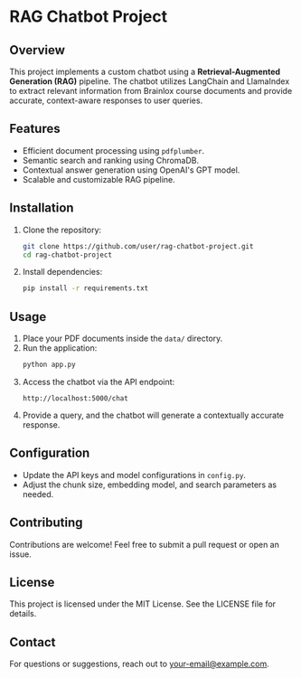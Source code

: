 # RAG Chatbot Project

## Overview
This project implements a custom chatbot using a **Retrieval-Augmented Generation (RAG)** pipeline. The chatbot utilizes LangChain and LlamaIndex to extract relevant information from Brainlox course documents and provide accurate, context-aware responses to user queries.

## Features
- Efficient document processing using `pdfplumber`.
- Semantic search and ranking using ChromaDB.
- Contextual answer generation using OpenAI's GPT model.
- Scalable and customizable RAG pipeline.

## Installation
1. Clone the repository:
    ```bash
    git clone https://github.com/user/rag-chatbot-project.git
    cd rag-chatbot-project
    ```
2. Install dependencies:
    ```bash
    pip install -r requirements.txt
    ```

## Usage
1. Place your PDF documents inside the `data/` directory.
2. Run the application:
    ```bash
    python app.py
    ```
3. Access the chatbot via the API endpoint:
    ```
    http://localhost:5000/chat
    ```
4. Provide a query, and the chatbot will generate a contextually accurate response.

## Configuration
- Update the API keys and model configurations in `config.py`.
- Adjust the chunk size, embedding model, and search parameters as needed.

## Contributing
Contributions are welcome! Feel free to submit a pull request or open an issue.

## License
This project is licensed under the MIT License. See the LICENSE file for details.

## Contact
For questions or suggestions, reach out to [your-email@example.com](mailto:abhradeepchandrapaul@gmail.com).

